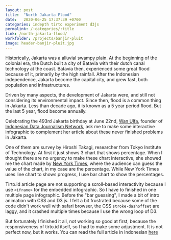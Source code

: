 ```yaml
---
layout: post
title:  "North Jakarta Flood"
date:   2020-06-25 17:37:39 +0700
categories: indepth tirto experiment d3js
permalink: /:categories/:title
link: /north-jakarta-flood/
workfolder: /projects/banjir-pluit
image: header-banjir-pluit.jpg
---
```


Historically, Jakarta was a alluvial swampy plain. At the beginning of the colonial era, the Dutch built a city of Batavia with their dutch canal technology at the coast. Batavia then, experienced some great flood because of it, primarily by the high rainfall. After the Indonesian independence, Jakarta become the capital city, and grew fast, both population and infrastructures.

Driven by many aspects, the development of Jakarta were, and still not considering its environmental impact. Since then, flood is a common thing in Jakarta. Less than decade ago, it is known as a 5 year period flood. But the last 5 year, flood become annually.

Celebrating the 493rd Jakarta birthday at June 22nd, [Wan Ulfa][ulfa], founder of [Indonesian Data Journalism Network][idjn], ask me to make some interactive infographic to complement her article about these never finished problems in Jakarta.

One of them are survey by Hiroshi Takagi, researcher from Tokyo Institute of Technology. At first it just shows 3 chart that shows percentage. When I thought there are no urgency to make these chart interactive, she showed me the chart made by [New York Times][nyt], where the audience can guess the value of the chart, in my case are the percentage. While New York Times uses line chart to shows progress, I use bar chart to show the percentages.

Tirto.id article page are not supporting a scroll-based interactivity because I use `<iframe>` for the embedded infographic. So I have to finished in one multiple page infographic. Before the "bar guessing", I made a bit of intro animation with CSS and D3.js. I felt a bit frustrated because some of the code didn't work well with safari browser, the CSS `stroke-dashoffset` are laggy, and it crashed multiple times because I use the wrong loop of D3.

But fortunately I finished it all, not working so good at first, because the responsiveness of tirto.id itself, so I had to make some adjustment. It is not perfect now, but it works. You can read the full article in Indonesian [here][article]

[ulfa]: https://twitter.com/tabularasafa
[idjn]: https://idjnetwork.org/
[nyt]: https://www.nytimes.com/interactive/2017/01/15/us/politics/you-draw-obama-legacy.html?mtrref=undefined&assetType=REGIWALL
[article]: https://tirto.id/masalah-usang-dan-runyam-penurunan-muka-tanah-jakarta-fKwS

